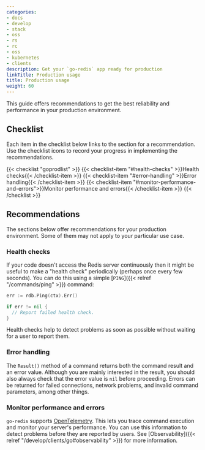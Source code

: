```yaml
---
categories:
- docs
- develop
- stack
- oss
- rs
- rc
- oss
- kubernetes
- clients
description: Get your `go-redis` app ready for production
linkTitle: Production usage
title: Production usage
weight: 60
---
```


This guide offers recommendations to get the best reliability and
performance in your production environment.

## Checklist

Each item in the checklist below links to the section
for a recommendation. Use the checklist icons to record your
progress in implementing the recommendations.

{{< checklist "goprodlist" >}}
    {{< checklist-item "#health-checks" >}}Health checks{{< /checklist-item >}}
    {{< checklist-item "#error-handling" >}}Error handling{{< /checklist-item >}}
    {{< checklist-item "#monitor-performance-and-errors">}}Monitor performance and errors{{< /checklist-item >}}
{{< /checklist >}}

## Recommendations

The sections below offer recommendations for your production environment. Some
of them may not apply to your particular use case.

### Health checks

If your code doesn't access the Redis server continuously then it
might be useful to make a "health check" periodically (perhaps once
every few seconds). You can do this using a simple
[`PING`]({{< relref "/commands/ping" >}}) command:

```go
err := rdb.Ping(ctx).Err()

if err != nil {
  // Report failed health check.
}
```

Health checks help to detect problems as soon as possible without
waiting for a user to report them.

### Error handling

The `Result()` method of a command returns both the command result
and an error value. Although you are mainly interested in the result,
you should also always check that the error value is `nil` before
proceeding. Errors can be returned for failed connections, network
problems, and invalid command parameters, among other things.

### Monitor performance and errors

`go-redis` supports [OpenTelemetry](https://opentelemetry.io/). This lets
you trace command execution and monitor your server's performance.
You can use this information to detect problems before they are reported
by users. See [Observability]({{< relref "/develop/clients/go#observability" >}})
for more information.
